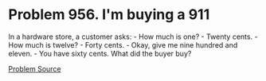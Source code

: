 # Problem 956. I'm buying a 911

In a hardware store, a customer asks: - How much is one? - Twenty cents. - How much is twelve? - Forty cents. - Okay, give me nine hundred and eleven. - You have sixty cents. What did the buyer buy?

[Problem Source](https://www.trizland.ru/tasks/1571/)
